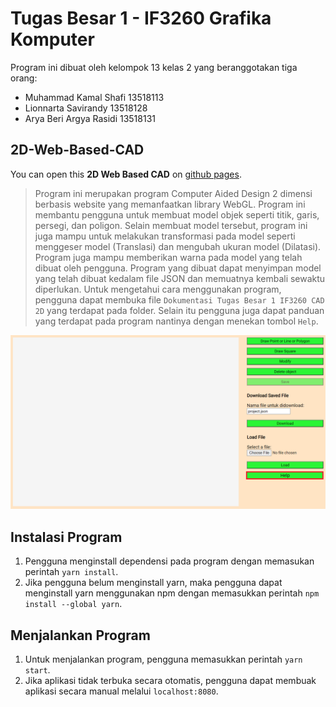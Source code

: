 # Tugas Besar 1 - IF3260 Grafika Komputer
Program ini dibuat oleh kelompok 13 kelas 2 yang beranggotakan tiga orang:
- Muhammad Kamal Shafi	        13518113
- Lionnarta Savirandy	        13518128
- Arya Beri Argya Rasidi	13518131

## 2D-Web-Based-CAD
You can open this **2D Web Based CAD** on [github pages](https://mastree.github.io/2d-web-based-cad/).

> Program ini merupakan program Computer Aided Design 2 dimensi berbasis website yang memanfaatkan library WebGL. Program ini membantu pengguna untuk membuat model objek seperti titik, garis, persegi, dan poligon. Selain membuat model tersebut, program ini juga mampu untuk melakukan transformasi pada model seperti menggeser model (Translasi) dan mengubah ukuran model (Dilatasi). Program juga mampu memberikan warna pada model yang telah dibuat oleh pengguna. Program yang dibuat dapat menyimpan model yang telah dibuat kedalam file JSON dan memuatnya kembali sewaktu diperlukan. Untuk mengetahui cara menggunakan program, pengguna dapat membuka file `Dokumentasi Tugas Besar 1 IF3260 CAD 2D` yang terdapat pada folder. Selain itu pengguna juga dapat panduan yang terdapat pada program nantinya dengan menekan tombol `Help`.

![alt text](/public/img/help.png "Help")

## Instalasi Program
1. Pengguna menginstall dependensi pada program dengan memasukan perintah `yarn install`.
2. Jika pengguna belum menginstall yarn, maka pengguna dapat menginstall yarn menggunakan npm dengan memasukkan perintah `npm install --global yarn`.

## Menjalankan Program
1. Untuk menjalankan program, pengguna memasukkan perintah `yarn start`.
2. Jika aplikasi tidak terbuka secara otomatis, pengguna dapat membuak aplikasi secara manual melalui `localhost:8080`.